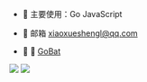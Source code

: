
* 🧶 主要使用：Go JavaScript 


* 🚀  邮箱 xiaoxueshengl@qq.com


* 🍭 🥛 [GoBat](https://github.com/Xiaoxusheng/Go-Bat)








<img src="https://github-readme-stats.vercel.app/api?username=Xiaoxusheng&theme=blue-green"> <img src="https://github-readme-stats.vercel.app/api/top-langs/?username=Xiaoxusheng&theme=blue-green">
